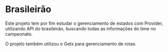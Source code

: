 # Brasileirão

Este projeto tem por fim estudar o gerenciamento de estados com Provider, utilizando API do brasileirão, buscando todas as informações do time no campeonato.

O projeto também utilizou o Getx para gerenciamento de rotas.


